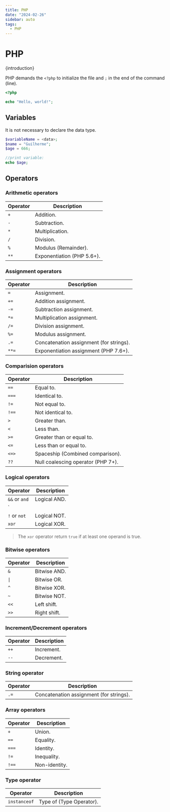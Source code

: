 ```yaml
---
title: PHP
date: "2024-02-26"
sidebar: auto
tags:
  - PHP
---
```


# PHP

{introduction}

PHP demands the `<?php` to initialize the file and `;` in the end of the command (line).

```php
<?php

echo "Hello, world!";
```

## Variables

It is not necessary to declare the data type.

```php
$variableName = <data>;
$name = "Guilherme";
$age = 666;

//print variable:
echo $age;
```

## Operators

### Arithmetic operators

| Operator   | Description                    |
|------------|--------------------------------|
| `+`        | Addition.                      |
| `-`        | Subtraction.                   |
| `*`        | Multiplication.                |
| `/`        | Division.                      |
| `%`        | Modulus (Remainder).           |
| `**`       | Exponentiation (PHP 5.6+).     |

### Assignment operators

| Operator   | Description                                |
|------------|--------------------------------------------|
| `=`        | Assignment.                                |
| `+=`       | Addition assignment.                       |
| `-=`       | Subtraction assignment.                    |
| `*=`       | Multiplication assignment.                 |
| `/=`       | Division assignment.                       |
| `%=`       | Modulus assignment.                        |
| `.=`       | Concatenation assignment (for strings).    |
| `**=`      | Exponentiation assignment (PHP 7.6+).      |

### Comparision operators

| Operator   | Description                        |
|------------|------------------------------------|
| `==`       | Equal to.                          |
| `===`      | Identical to.                      |
| `!=`       | Not equal to.                      |
| `!==`      | Not identical to.                  |
| `>`        | Greater than.                      |
| `<`        | Less than.                         |
| `>=`       | Greater than or equal to.          |
| `<=`       | Less than or equal to.             |
| `<=>`      | Spaceship (Combined comparison).   |
| `??`       | Null coalescing operator (PHP 7+). |

### Logical operators

| Operator      | Description    |
|---------------|----------------|
| `&&` or `and` | Logical AND.   |
| `||` or `or`  | Logical OR.    |
| `!` or `not`  | Logical NOT.   |
| `xor`         | Logical XOR.   |

> The `xor` operator return `true` if at least one operand is true.

### Bitwise operators

| Operator   | Description    |
|------------|----------------|
| `&`        | Bitwise AND.   |
| `\|`       | Bitwise OR.    |
| `^`        | Bitwise XOR.   |
| `~`        | Bitwise NOT.   |
| `<<`       | Left shift.    |
| `>>`       | Right shift.   |

### Increment/Decrement operators

| Operator   | Description    |
|------------|----------------|
| `++`       | Increment.     |
| `--`       | Decrement.     |

### String operator

| Operator   | Description                                        |
|------------|----------------------------------------------------|
| `.=`       | Concatenation assignment (for strings).            |

### Array operators

| Operator   | Description                          |
|------------|--------------------------------------|
| `+`        | Union.                               |
| `==`       | Equality.                            |
| `===`      | Identity.                            |
| `!=`       | Inequality.                          |
| `!==`      | Non-identity.                        |

### Type operator

| Operator     | Description                    |
|--------------|--------------------------------|
| `instanceof` | Type of (Type Operator).       |

